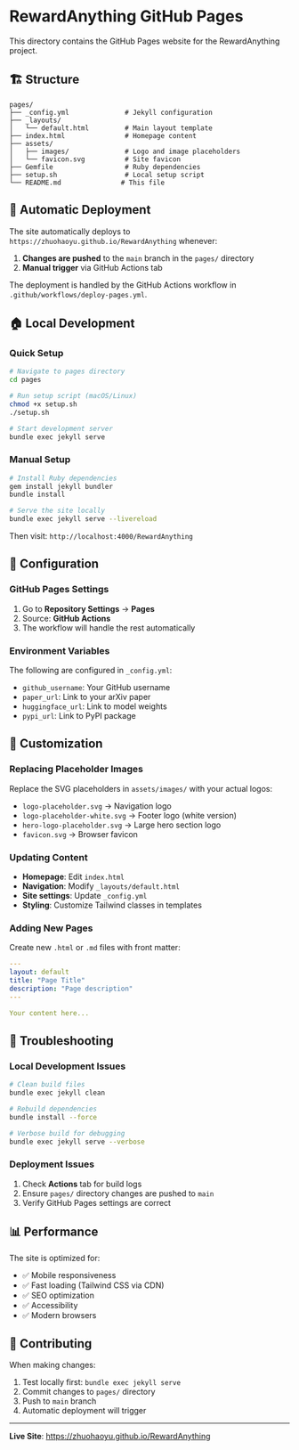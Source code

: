 # RewardAnything GitHub Pages

This directory contains the GitHub Pages website for the RewardAnything project.

## 🏗️ Structure

```
pages/
├── _config.yml              # Jekyll configuration
├── _layouts/
│   └── default.html         # Main layout template
├── index.html               # Homepage content
├── assets/
│   ├── images/              # Logo and image placeholders
│   └── favicon.svg          # Site favicon
├── Gemfile                  # Ruby dependencies
├── setup.sh                 # Local setup script
└── README.md               # This file
```

## 🚀 Automatic Deployment

The site automatically deploys to `https://zhuohaoyu.github.io/RewardAnything` whenever:

1. **Changes are pushed** to the `main` branch in the `pages/` directory
2. **Manual trigger** via GitHub Actions tab

The deployment is handled by the GitHub Actions workflow in `.github/workflows/deploy-pages.yml`.

## 🏠 Local Development

### Quick Setup

```bash
# Navigate to pages directory
cd pages

# Run setup script (macOS/Linux)
chmod +x setup.sh
./setup.sh

# Start development server
bundle exec jekyll serve
```

### Manual Setup

```bash
# Install Ruby dependencies
gem install jekyll bundler
bundle install

# Serve the site locally
bundle exec jekyll serve --livereload
```

Then visit: `http://localhost:4000/RewardAnything`

## 📝 Configuration

### GitHub Pages Settings

1. Go to **Repository Settings** → **Pages**
2. Source: **GitHub Actions**
3. The workflow will handle the rest automatically

### Environment Variables

The following are configured in `_config.yml`:

- `github_username`: Your GitHub username
- `paper_url`: Link to your arXiv paper
- `huggingface_url`: Link to model weights
- `pypi_url`: Link to PyPI package

## 🎨 Customization

### Replacing Placeholder Images

Replace the SVG placeholders in `assets/images/` with your actual logos:

- `logo-placeholder.svg` → Navigation logo
- `logo-placeholder-white.svg` → Footer logo (white version)  
- `hero-logo-placeholder.svg` → Large hero section logo
- `favicon.svg` → Browser favicon

### Updating Content

- **Homepage**: Edit `index.html`
- **Navigation**: Modify `_layouts/default.html`
- **Site settings**: Update `_config.yml`
- **Styling**: Customize Tailwind classes in templates

### Adding New Pages

Create new `.html` or `.md` files with front matter:

```yaml
---
layout: default
title: "Page Title"
description: "Page description"
---

Your content here...
```

## 🔧 Troubleshooting

### Local Development Issues

```bash
# Clean build files
bundle exec jekyll clean

# Rebuild dependencies
bundle install --force

# Verbose build for debugging
bundle exec jekyll serve --verbose
```

### Deployment Issues

1. Check **Actions** tab for build logs
2. Ensure `pages/` directory changes are pushed to `main`
3. Verify GitHub Pages settings are correct

## 📊 Performance

The site is optimized for:
- ✅ Mobile responsiveness
- ✅ Fast loading (Tailwind CSS via CDN)
- ✅ SEO optimization
- ✅ Accessibility
- ✅ Modern browsers

## 🤝 Contributing

When making changes:

1. Test locally first: `bundle exec jekyll serve`
2. Commit changes to `pages/` directory
3. Push to `main` branch
4. Automatic deployment will trigger

---

**Live Site**: https://zhuohaoyu.github.io/RewardAnything 